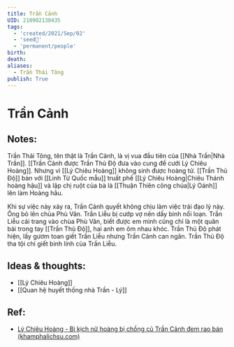 ```yaml
---
title: Trần Cảnh
UID: 210902130435
tags:
  - 'created/2021/Sep/02'
  - 'seed🥜'
  - 'permanent/people'
birth: 
death: 
aliases:
  - Trần Thái Tông
publish: True
---
```

# Trần Cảnh

## Notes:

Trần Thái Tông, tên thật là Trần Cảnh, là vị vua đầu tiên của [[Nhà Trần|Nhà Trần]]. [[Trần Cảnh được Trần Thủ Độ đưa vào cung để cưới Lý Chiêu Hoàng]]. Nhưng vì [[Lý Chiêu Hoàng]] không sinh được hoàng tử. [[Trần Thủ Độ]] bàn với [[Linh Từ Quốc mẫu]] truất phế [[Lý Chiêu Hoàng|Chiêu Thánh hoàng hậu]] và lập chị ruột của bà là [[Thuận Thiên công chúa|Lý Oánh]] lên làm Hoàng hâu.

Khi sự việc này xảy ra, Trần Cảnh quyết không chịu làm việc trái đạo lý này. Ông bỏ lên chùa Phù Vân. Trần Liễu bị cướp vợ nên dấy binh nổi loạn. Trần Liễu cải trang vào chùa Phù Vân, biết được em mình cũng chỉ là một quân bài trong tay [[Trần Thủ Độ]], hai anh em ôm nhau khóc. Trần Thủ Độ phát hiện, lấy gươm toan giết Trần Liễu nhưng Trần Cảnh can ngăn. Trần Thủ Độ tha tội chỉ giết binh lính của Trần Liễu.

## Ideas & thoughts:
- [[Lý Chiêu Hoàng]]
- [[Quan hệ huyết thống nhà Trần - Lý]]

## Ref:
- [Lý Chiêu Hoàng - Bi kịch nữ hoàng bị chồng cũ Trần Cảnh đem rao bán (khamphalichsu.com)](https://khamphalichsu.com/ly-chieu-hoang-tran-canh-n44.html)